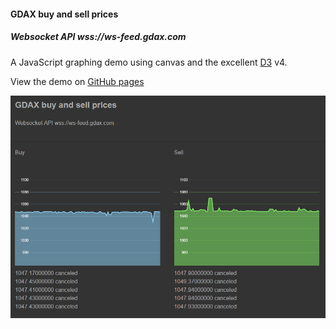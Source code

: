 #### GDAX buy and sell prices
##### Websocket API wss://ws-feed.gdax.com

A JavaScript graphing demo using canvas and the excellent [D3](https://d3js.org/) v4.

View the demo on [GitHub pages](https://opencontributions.github.io/btc_gdax/)

![Alt text](/screenshot.png?raw=true "Screenshot")
